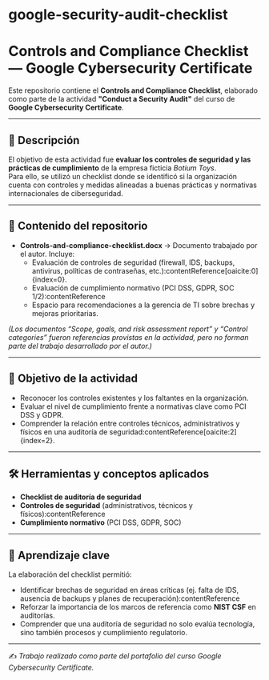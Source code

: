 # google-security-audit-checklist
# Controls and Compliance Checklist — Google Cybersecurity Certificate

Este repositorio contiene el **Controls and Compliance Checklist**, elaborado como parte de la actividad **"Conduct a Security Audit"** del curso de **Google Cybersecurity Certificate**.  

---

## 📌 Descripción
El objetivo de esta actividad fue **evaluar los controles de seguridad y las prácticas de cumplimiento** de la empresa ficticia *Botium Toys*.  
Para ello, se utilizó un checklist donde se identificó si la organización cuenta con controles y medidas alineadas a buenas prácticas y normativas internacionales de ciberseguridad.

---

## 📂 Contenido del repositorio
- **Controls-and-compliance-checklist.docx** → Documento trabajado por el autor. Incluye:
  - Evaluación de controles de seguridad (firewall, IDS, backups, antivirus, políticas de contraseñas, etc.):contentReference[oaicite:0]{index=0}.
  - Evaluación de cumplimiento normativo (PCI DSS, GDPR, SOC 1/2):contentReference
  - Espacio para recomendaciones a la gerencia de TI sobre brechas y mejoras prioritarias.

*(Los documentos “Scope, goals, and risk assessment report” y “Control categories” fueron referencias provistas en la actividad, pero no forman parte del trabajo desarrollado por el autor.)*

---

## 🎯 Objetivo de la actividad
- Reconocer los controles existentes y los faltantes en la organización.  
- Evaluar el nivel de cumplimiento frente a normativas clave como PCI DSS y GDPR.  
- Comprender la relación entre controles técnicos, administrativos y físicos en una auditoría de seguridad:contentReference[oaicite:2]{index=2}.  

---

## 🛠️ Herramientas y conceptos aplicados
- **Checklist de auditoría de seguridad**  
- **Controles de seguridad** (administrativos, técnicos y físicos):contentReference
- **Cumplimiento normativo** (PCI DSS, GDPR, SOC)  

---

## 📖 Aprendizaje clave
La elaboración del checklist permitió:
- Identificar brechas de seguridad en áreas críticas (ej. falta de IDS, ausencia de backups y planes de recuperación):contentReference  
- Reforzar la importancia de los marcos de referencia como **NIST CSF** en auditorías.  
- Comprender que una auditoría de seguridad no solo evalúa tecnología, sino también procesos y cumplimiento regulatorio.

---

✍️ *Trabajo realizado como parte del portafolio del curso Google Cybersecurity Certificate.*
